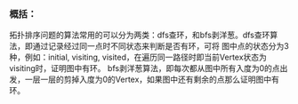### 概括：
拓扑排序问题的算法常用的可以分为两类：dfs查环，和bfs剥洋葱。dfs查环算法，即通过记录经过同一点时不同状态来判断是否有环，可将
图中点的状态分为3种，例如：initial, visiting, visited，在遍历同一路径时即当前Vertex状态为visiting时，证明图中有环。
bfs剥洋葱算法，即每次都从图中所有入度为0的点出发，一层一层的剪掉入度为0的Vertex，如果图中还有剩余的点那么证明图中有环。